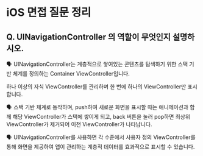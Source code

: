 # iOS 면접 질문 정리

## Q. UINavigationController 의 역할이 무엇인지 설명하시오.

🗣️ UINavigationController는 계층적으로 쌓여있는 콘텐츠를 탐색하기 위한 스택 기반 체계를 정의하는 Container ViewController입니다.

하나 이상의 자식 ViewController를 관리하며 한 번에 하나의 ViewController만 표시합니다.

🗣️ 스택 기반 체계로 동작하며, push하여 새로운 화면을 표시할 때는 애니메이션과 함께 해당 ViewController가 스택에 쌓이게 되고, back 버튼을 눌러 pop하면 최상위 ViewController가 제거되어 이전 ViewController가 나타납니다.

🗣️ UINavigationController를 사용하면 각 수준에서 사용자 정의 ViewController를 통해 화면을 제공하여 앱이 관리하는 계층적 데이터를 효과적으로 표시할 수 있습니다.

